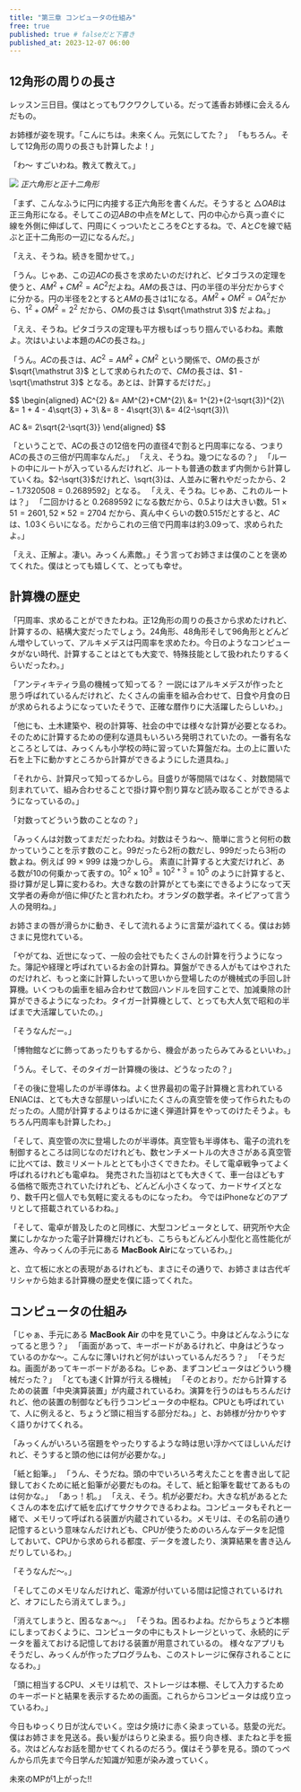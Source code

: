 ```yaml
---
title: "第三章 コンピュータの仕組み"
free: true
published: true # falseだと下書き
published_at: 2023-12-07 06:00
---
```


## 12角形の周りの長さ
レッスン三日目。僕はとってもワクワクしている。だって遙香お姉様に会えるんだもの。

お姉様が姿を現す。「こんにちは。未來くん。元気にしてた？」
「もちろん。そして12角形の周りの長さも計算したよ！」

「わ〜 すごいわね。教えて教えて。」

![](https://storage.googleapis.com/zenn-user-upload/02118e11b441-20231207.png)
*正六角形と正十二角形*

「まず、こんなふうに円に内接する正六角形を書くんだ。そうすると $\triangle OAB$は正三角形になる。そしてこの辺$AB$の中点を$M$として、円の中心から真っ直ぐに線を外側に伸ばして、円周にくっついたところを$C$とするね。で、$A$と$C$を線で結ぶと正十二角形の一辺になるんだ。」

「ええ、そうね。続きを聞かせて。」

「うん。じゃあ、この辺$AC$の長さを求めたいのだけれど、ピタゴラスの定理を使うと、$AM^{2}+CM^{2}=AC^{2}$だよね。$AM$の長さは、円の半径の半分だからすぐに分かる。円の半径を2とすると$AM$の長さは1になる。$AM^{2} + OM^{2} = OA^{2}$だから、$1^{2} + OM^{2} = 2^{2}$ だから、$OM$の長さは $\sqrt{\mathstrut 3}$ だよね。」

「ええ、そうね。ピタゴラスの定理も平方根もばっちり掴んでいるわね。素敵よ。次はいよいよ本題の$AC$の長さね。」

「うん。$AC$の長さは、$AC^{2} = AM^{2}+CM^{2}$ という関係で、$OM$の長さが$\sqrt{\mathstrut 3}$ として求められたので、$CM$の長さは、$1 - \sqrt{\mathstrut 3}$ となる。あとは、計算するだけだ。」

$$
\begin{aligned}
AC^{2} &= AM^{2}+CM^{2}\\
       &= 1^{2}+(2-\sqrt{3})^{2}\\
       &= 1 + 4 - 4\sqrt{3} + 3\\
       &= 8 - 4\sqrt{3}\\
       &= 4(2-\sqrt{3})\\

AC     &= 2\sqrt{2-\sqrt{3}}
\end{aligned}
$$

「ということで、ACの長さの12倍を円の直径4で割ると円周率になる、つまりACの長さの三倍が円周率なんだ。」
「ええ、そうね。幾つになるの？」
「ルートの中にルートが入っているんだけれど、ルートも普通の数まず内側から計算していくね。$2-\sqrt{3}$だけれど、\sqrt{3}は、人並みに奢れやだったから、$2 - 1.7320508 = 0.2689592$」となる。
「ええ、そうね。じゃあ、これのルートは？」
「二回かけると $0.2689592$ になる数だから、$0.5$よりは大きい数。$51 \times 51 = 2601, 52 \times 52 = 2704$ だから、真ん中くらいの数$0.515$だとすると、$AC$は、$1.03$くらいになる。だからこれの三倍で円周率は約$3.09$って、求められたよ。」

「ええ、正解よ。凄い。みっくん素敵。」そう言ってお姉さまは僕のことを褒めてくれた。僕はとっても嬉しくて、とっても幸せ。

## 計算機の歴史

「円周率、求めることができたわね。正12角形の周りの長さから求めたけれど、計算するの、結構大変だったでしょう。24角形、48角形そして96角形とどんどん増やしていって、アルキメデスは円周率を求めたわ。今日のようなコンピュータがない時代、計算することはとても大変で、特殊技能として扱われたりするくらいだったわ。」

「アンティキティラ島の機械って知ってる？ 一説にはアルキメデスが作ったと思う呼ばれているんだけれど、たくさんの歯車を組み合わせて、日食や月食の日が求められるようになっていたそうで、正確な暦作りに大活躍したらしいわ。」

「他にも、土木建築や、税の計算等、社会の中では様々な計算が必要となるわ。そのために計算するための便利な道具もいろいろ発明されていたの。一番有名なところとしては、みっくんも小学校の時に習っていた算盤だね。土の上に置いた石を上下に動かすところから計算ができるようにした道具ね。」

「それから、計算尺って知ってるかしら。目盛りが等間隔ではなく、対数間隔で刻まれていて、組み合わせることで掛け算や割り算など読み取ることができるようになっているの。」

「対数ってどういう数のことなの？」

「みっくんは対数ってまだだったわね。対数はそうね〜、簡単に言うと何桁の数かっていうことを示す数のこと。99だったら2桁の数だし、999だったら3桁の数よね。例えば $99$ × $999$ は幾つかしら。 素直に計算すると大変だけれど、ある数が10の何乗かって表すの。$10^{2} \times 10^{3} = 10^{2+3} = 10^5$ のように計算すると、掛け算が足し算に変わるわ。大きな数の計算がとても楽にできるようになって天文学者の寿命が倍に伸びたと言われたわ。オランダの数学者。ネイピアって言う人の発明ね。」

お姉さまの唇が滑らかに動き、そして流れるように言葉が溢れてくる。僕はお姉さまに見惚れている。

「やがてね、近世になって、一般の会社でもたくさんの計算を行うようになった。簿記や経理と呼ばれているお金の計算ね。算盤ができる人がもてはやされたのだけれど、もっと楽に計算したいって思いから登場したのが機械式の手回し計算機。いくつもの歯車を組み合わせて数回ハンドルを回すことで、加減乗除の計算ができるようになったわ。タイガー計算機として、とっても大人気で昭和の半ばまで大活躍していたの。」

「そうなんだー。」

「博物館などに飾ってあったりもするから、機会があったらみてみるといいわ。」

「うん。そして、そのタイガー計算機の後は、どうなったの？」

「その後に登場したのが半導体ね。よく世界最初の電子計算機と言われているENIACは、とても大きな部屋いっぱいにたくさんの真空管を使って作られたものだったの。人間が計算するよりはるかに速く弾道計算をやってのけたそうよ。もちろん円周率も計算したわ。」

「そして、真空管の次に登場したのが半導体。真空管も半導体も、電子の流れを制御するところは同じなのだけれども、数センチメートルの大きさがある真空管に比べては、数ミリメートルととても小さくできたわ。そして電卓戦争ってよく呼ばれるけれども電卓ね。 発売された当初はとても大きくて、車一台ほどもする価格で販売されていたけれども、どんどん小さくなって、カードサイズとなり、数千円と個人でも気軽に変えるものになったわ。 今ではiPhoneなどのアプリとして搭載されているわね。」

「そして、電卓が普及したのと同様に、大型コンピュータとして、研究所や大企業にしかなかった電子計算機だけれども、こちらもどんどん小型化と高性能化が進み、今みっくんの手元にある **MacBook Air**になっているわ。」

と、立て板に水との表現があるけれども、まさにその通りで、お姉さまは古代ギリシャから始まる計算機の歴史を僕に語ってくれた。

## コンピュータの仕組み

「じゃぁ、手元にある **MacBook Air** の中を見ていこう。中身はどんなふうになってると思う？」
「画面があって、キーボードがあるけれど、中身はどうなっているのかな〜。こんなに薄いけれど何がはいっているんだろう？」
「そうだね。画面があってキーボードがあるね。じゃあ、まずコンピュータはどういう機械だった？」
「とても速く計算が行える機械」
「そのとおり。だから計算するための装置「中央演算装置」が内蔵されているわ。演算を行うのはもちろんだけれど、他の装置の制御なども行うコンピュータの中枢ね。CPUとも呼ばれていて、人に例えると、ちょうど頭に相当する部分だね。」と、お姉様が分かりやすく語りかけてくれる。

「みっくんがいろいろ宿題をやったりするような時は思い浮かべてほしいんだけれど、そうすると頭の他には何が必要かな。」

「紙と鉛筆。」
「うん、そうだね。頭の中でいろいろ考えたことを書き出して記録しておくために紙と鉛筆が必要だものね。そして、紙と鉛筆を載せてあるものは何かな。」
「あっ！机。」
「ええ、そう。机が必要だわ。大きな机があるとたくさんの本を広げて紙を広げてサクサクできるわよね。コンピュータもそれと一緒で、メモリって呼ばれる装置が内蔵されているわ。メモリは、その名前の通り記憶するという意味なんだけれども、CPUが使うためのいろんなデータを記憶しておいて、CPUから求められる都度、データを渡したり、演算結果を書き込んだりしているわ。」

「そうなんだ〜。」

「そしてこのメモリなんだけれど、電源が付いている間は記憶されているけれど、オフにしたら消えてしまう。」

「消えてしまうと、困るなぁ〜。」
「そうね。困るわよね。だからちょうど本棚にしまっておくように、コンピュータの中にもストレージといって、永続的にデータを蓄えておける記憶しておける装置が用意されているの。 様々なアプリもそうだし、みっくんが作ったプログラムも、このストレージに保存されることになるわ。」

「頭に相当するCPU、メモリは机で、ストレージは本棚、そして入力するためのキーボードと結果を表示するための画面。これらからコンピュータは成り立っているわ。」

今日もゆっくり日が沈んでいく。空は夕焼けに赤く染まっている。慈愛の光だ。僕はお姉さまを見送る。長い髪がはらりと染まる。振り向き様、またねと手を振る。次はどんなお話を聞かせてくれるのだろう。僕はそう夢を見る。頭のてっぺんから爪先まで今日学んだ知識が知恵が染み渡っていく。

未來のMPが1上がった!!
